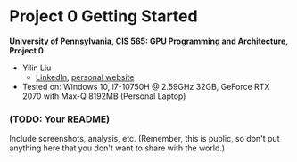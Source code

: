 Project 0 Getting Started
====================

**University of Pennsylvania, CIS 565: GPU Programming and Architecture, Project 0**

* Yilin Liu
  * [LinkedIn](https://www.linkedin.com/in/yilin-liu-9538ba1a5/), [personal website](https://yilin.games/)
* Tested on: Windows 10, i7-10750H @ 2.59GHz 32GB, GeForce RTX 2070 with Max-Q 8192MB (Personal Laptop) 

### (TODO: Your README)

Include screenshots, analysis, etc. (Remember, this is public, so don't put
anything here that you don't want to share with the world.)

